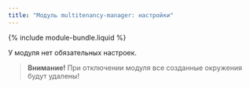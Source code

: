 ```yaml
---
title: "Модуль multitenancy-manager: настройки"
---
```


{% include module-bundle.liquid %}

У модуля нет обязательных настроек.

> **Внимание!** При отключении модуля все созданные окружения будут удалены!
